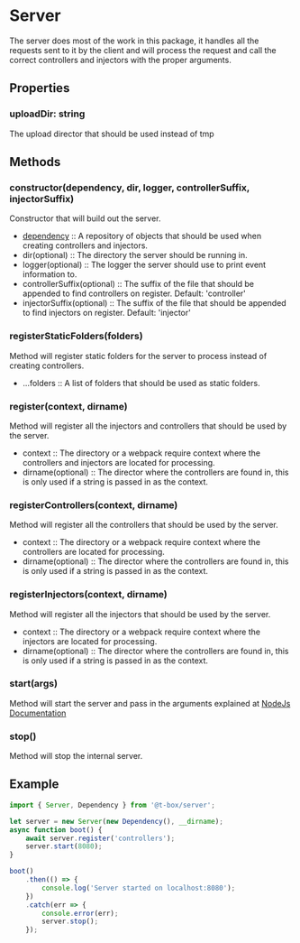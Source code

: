 # Server
The server does most of the work in this package, it handles all the requests sent to it by the client and will process the request and call the correct controllers and injectors with the proper arguments.

## Properties
### uploadDir: string
The upload director that should be used instead of tmp

## Methods
### constructor(dependency, dir, logger, controllerSuffix, injectorSuffix)
Constructor that will build out the server.
- [dependency](dependency.md) :: A repository of objects that should be used when creating controllers and injectors.
- dir(optional) :: The directory the server should be running in.
- logger(optional) :: The logger the server should use to print event information to.
- controllerSuffix(optional) :: The suffix of the file that should be appended to find controllers on register. Default: 'controller'
- injectorSuffix(optional) :: The suffix of the file that should be appended to find injectors on register. Default: 'injector'
### registerStaticFolders(folders)
Method will register static folders for the server to process instead of creating controllers.
- ...folders :: A list of folders that should be used as static folders.
### register(context, dirname)
Method will register all the injectors and controllers that should be used by the server.
- context :: The directory or a webpack require context where the controllers and injectors are located for processing.
- dirname(optional) :: The director where the controllers are found in, this is only used if a string is passed in as the context.
### registerControllers(context, dirname)
Method will register all the controllers that should be used by the server.
- context :: The directory or a webpack require context where the controllers are located for processing.
- dirname(optional) :: The director where the controllers are found in, this is only used if a string is passed in as the context.
### registerInjectors(context, dirname)
Method will register all the injectors that should be used by the server.
- context :: The directory or a webpack require context where the injectors are located for processing.
- dirname(optional) :: The director where the controllers are found in, this is only used if a string is passed in as the context.
### start(args)
Method will start the server and pass in the arguments explained at [NodeJs Documentation](https://nodejs.org/api/http.html#http_server_listen)
### stop()
Method will stop the internal server.

## Example
```typescript
import { Server, Dependency } from '@t-box/server';

let server = new Server(new Dependency(), __dirname);
async function boot() {
    await server.register('controllers');
    server.start(8080);
}

boot()
    .then(() => { 
        console.log('Server started on localhost:8080');
    })
    .catch(err => {
        console.error(err);
        server.stop();
    });
```